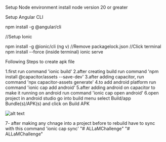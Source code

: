 Setup Node environment 
 install node version 20 or greater

Setup Angular CLI

npm install -g @angular/cli

//Setup Ionic 

npm install -g @ionic/cli
(ng v)
//Remove packagelock.json
//Click terminal
npm install --force (inside terminal)
ionic serve

Following Steps to create apk file

1.first run command 'ionic build'
2.after creating build run command 'npm install @capacitor/assets --save-dev'
3.after adding capacitor, run command 'npx capacitor-assets generate'
4.to add android platform run command 'ionic cap add android'
5.after adding android on capacitor to make it running on android run command 'ionic cap open android'
6.open project in android studio go into build menu select Build/app Bundle(s)/APK(s) and click on Build APK

![alt text](image.png)

7- after making any chnage into a project before to rebuild have to sync with this command 'ionic cap sync'
"# ALLaMChallenge" 
"# ALLaMChallenge" 
